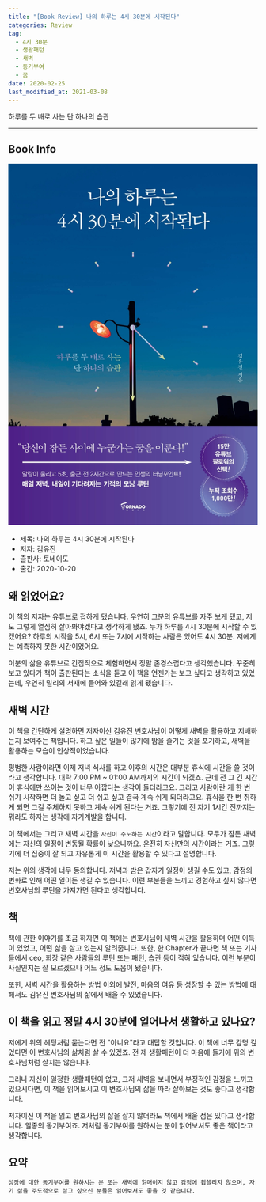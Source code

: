 ```yaml
---  
title: "[Book Review] 나의 하루는 4시 30분에 시작된다"  
categories: Review  
tag:
  - 4시 30분
  - 생활패턴
  - 새벽
  - 동기부여
  - 꿈
date: 2020-02-25
last_modified_at: 2021-03-08
---  
```


하루를 두 배로 사는 단 하나의 습관

---

## Book Info

[![책](/assets/images/review/My-day-starts-at-4-30.jpg)](http://www.kyobobook.co.kr/product/detailViewKor.laf?ejkGb=KOR&mallGb=KOR&barcode=9791158511906&orderClick=LEa&Kc=)

- 제목: 나의 하루는 4시 30분에 시작된다
- 저자: 김유진
- 출판사: 토네이도
- 출간: 2020-10-20

## 왜 읽었어요?

이 책의 저자는 유튜브로 접하게 됐습니다. 우연히 그분의 유튜브를 자주 보게 됐고, 저도 그렇게 열심히 살아봐야겠다고 생각하게 됐죠. 누가 하루를 4시 30분에 시작할 수 있겠어요? 하루의 시작을 5시, 6시 또는 7시에 시작하는 사람은 있어도 4시 30분. 저에게는 예측하지 못한 시간이었어요.

이분의 삶을 유튜브로 간접적으로 체험하면서 정말 존경스럽다고 생각했습니다. 꾸준히 보고 있다가 책이 출판된다는 소식을 듣고 이 책을 언젠가는 보고 싶다고 생각하고 있었는데, 우연히 밀리의 서재에 들어와 있길래 읽게 됐습니다.

## 새벽 시간

이 책을 간단하게 설명하면 저자이신 김유진 변호사님이 어떻게 새벽을 활용하고 지배하는지 보여주는 책입니다. 하고 싶은 일들이 많기에 밤을 즐기는 것을 포기하고, 새벽을 활용하는 모습이 인상적이었습니다.

평범한 사람이라면 이제 저녁 식사를 하고 이후의 시간은 대부분 휴식에 시간을 쓸 것이라고 생각합니다. 대략 7:00 PM ~ 01:00 AM까지의 시간이 되겠죠. 근데 전 그 긴 시간이 휴식에만 쓰이는 것이 너무 아깝다는 생각이 들더라고요. 그리고 사람이란 게 한 번 쉬기 시작하면 더 놀고 싶고 더 쉬고 싶고 결국 계속 쉬게 되더라고요. 휴식을 한 번 취하게 되면 그걸 주체하지 못하고 계속 쉬게 된다는 거죠. 그렇기에 전 자기 1시간 전까지는 뭐라도 하자는 생각에 자기계발을 합니다.

이 책에서는 그리고 새벽 시간을 `자신이 주도하는 시간`이라고 말합니다. 모두가 잠든 새벽에는 자신의 일정이 변동될 확률이 낮으니까요. 온전히 자신만의 시간이라는 거죠. 그렇기에 더 집중이 잘 되고 자유롭게 이 시간을 활용할 수 있다고 설명합니다.

저는 위의 생각에 너무 동의합니다. 저녁과 밤은 갑자기 일정이 생길 수도 있고, 감정의 변화로 인해 어떤 일이든 생길 수 있습니다. 이런 부분들을 느끼고 경험하고 싶지 않다면 변호사님의 루틴을 가져가면 된다고 생각합니다.

## 책

책에 관한 이야기를 조금 하자면 이 책에는 변호사님이 새벽 시간을 활용하며 어떤 이득이 있었고, 어떤 삶을 살고 있는지 알려줍니다. 또한, 한 Chapter가 끝나면 책 또는 기사들에서 ceo, 회장 같은 사람들의 루틴 또는 패턴, 습관 등이 적혀 있습니다. 이런 부분이 사실인지는 잘 모르겠으나 어느 정도 도움이 됐습니다.

또한, 새벽 시간을 활용하는 방법 이외에 발전, 마음의 여유 등 성장할 수 있는 방법에 대해서도 김유진 변호사님의 삶에서 배울 수 있었습니다. 

## 이 책을 읽고 정말 4시 30분에 일어나서 생활하고 있나요?

저에게 위의 헤딩처럼 묻는다면 전 "아니요"라고 대답할 것입니다. 이 책에 너무 감명 깊었다면 이 변호사님의 삶처럼 살 수 있겠죠. 전 제 생활패턴이 더 마음에 들기에 위의 변호사님처럼 살지는 않습니다.

그러나 자신이 일정한 생활패턴이 없고, 그저 새벽을 보내면서 부정적인 감정을 느끼고 있으시다면, 이 책을 읽어보시고 이 변호사님의 삶을 따라 살아보는 것도 좋다고 생각합니다. 

저자이신 이 책을 읽고 변호사님의 삶을 살지 않더라도 책에서 배울 점은 있다고 생각합니다. 일종의 동기부여죠. 저처럼 동기부여를 원하시는 분이 읽어보셔도 좋은 책이라고 생각합니다. 

## 요약

`성장에 대한 동기부여를 원하시는 분 또는 새벽에 얽매이지 않고 감정에 휩쓸리지 않으며, 자기 삶을 주도적으로 살고 싶으신 분들은 읽어보셔도 좋을 것 같습니다.`